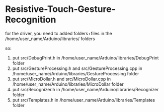 # Resistive-Touch-Gesture-Recognition

for the driver, you need to added folders+files in the /home/user_name/Arduino/libraries/<libName> folders

so:

1. put src/DebugPrint.h in /home/user_name/Arduino/libraries/DebugPrint folder
2. put src/GestureProcessing.h and src/GestureProcessing.cpp in /home/user_name/Arduino/libraries/GestureProcessing folder
3. put src/MicroDollar.h and src/MicroDollar.cpp in /home/user_name/Arduino/libraries/MicroDollar folder
4. put src/Recognizer.h in /home/user_name/Arduino/libraries/Recognizer folder
5. put src/Templates.h in /home/user_name/Arduino/libraries/Templates folder